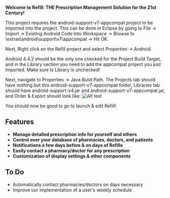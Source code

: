 **Welcome to Refill: THE Prescription Management Solution for the 21st Century!**

This project requires the android-support-v7-appcompat project to be imported into the project. This can be done in Eclipse by going to File -> Import -> Existing Android Code Into Workspace -> Browse to <sdkdirectory>\extras\android\support\v7\appcompat -> Hit OK.

Next, Right click on the Refill project and select Properties -> Android.

Android 4.4.2 should be the only one checked for the Project Build Target, and in the Library section you need to add the appcompat project you just imported. Make sure Is Library is unchecked!

Next, navigate to Properties -> Java Build Path. The Projects tab should have nothing but this android-support-v7-appcompat folder, Libraries tab should have android-support-v4.jar and android-support-v7-appcompat.jar, and Order & Export should look like:
![Alt text](raw/master/buildpath.png?raw=true "Order & Export Build Path")

You should now be good to go to launch & edit Refill!

Features
--------
* **Manage detailed prescription info for yourself and others**
* **Control over your database of pharmacies, doctors, and patients**
* **Notifications a few days before & on days of Refills**
* **Easily contact a pharmacy/doctor for any prescription**
* **Customization of display settings & other components**

To Do
--------
* Automatically contact pharmacies/doctors on days necessary
* Improve our implementation of a user's weekly schedule